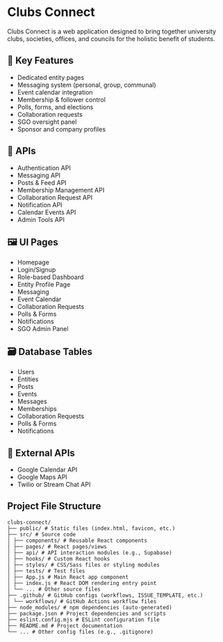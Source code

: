 # Clubs Connect

Clubs Connect is a web application designed to bring together university clubs, societies, offices, and councils for the holistic benefit of students.

## 🌟 Key Features
- Dedicated entity pages
- Messaging system (personal, group, communal)
- Event calendar integration
- Membership & follower control
- Polls, forms, and elections
- Collaboration requests
- SGO oversight panel
- Sponsor and company profiles

## 🧠 APIs
- Authentication API
- Messaging API
- Posts & Feed API
- Membership Management API
- Collaboration Request API
- Notification API
- Calendar Events API
- Admin Tools API

## 🖼️ UI Pages
- Homepage
- Login/Signup
- Role-based Dashboard
- Entity Profile Page
- Messaging
- Event Calendar
- Collaboration Requests
- Polls & Forms
- Notifications
- SGO Admin Panel

## 🗃️ Database Tables
- Users
- Entities
- Posts
- Events
- Messages
- Memberships
- Collaboration Requests
- Polls & Forms
- Notifications

## 🔗 External APIs
- Google Calendar API
- Google Maps API
- Twilio or Stream Chat API

## Project File Structure
```
clubs-connect/
├── public/ # Static files (index.html, favicon, etc.)
├── src/ # Source code
│ ├── components/ # Reusable React components
│ ├── pages/ # React pages/views
│ ├── api/ # API interaction modules (e.g., Supabase)
│ ├── hooks/ # Custom React hooks
│ ├── styles/ # CSS/Sass files or styling modules
│ ├── tests/ # Test files
│ ├── App.js # Main React app component
│ ├── index.js # React DOM rendering entry point
│ └── ... # Other source files
├── .github/ # GitHub configs (workflows, ISSUE_TEMPLATE, etc.)
│ └── workflows/ # GitHub Actions workflow files
├── node_modules/ # npm dependencies (auto-generated)
├── package.json # Project dependencies and scripts
├── eslint.config.mjs # ESLint configuration file
├── README.md # Project documentation
└── ... # Other config files (e.g., .gitignore)
```
